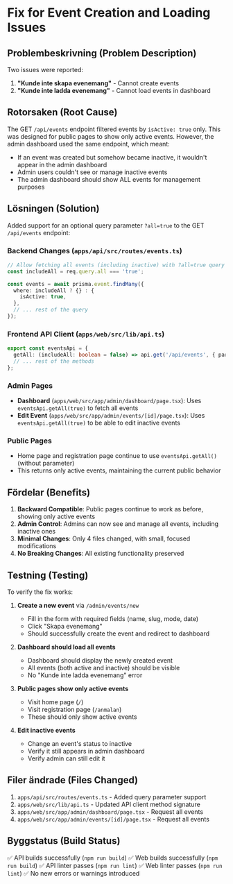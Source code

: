 # Fix for Event Creation and Loading Issues

## Problembeskrivning (Problem Description)

Two issues were reported:
1. **"Kunde inte skapa evenemang"** - Cannot create events
2. **"Kunde inte ladda evenemang"** - Cannot load events in dashboard

## Rotorsaken (Root Cause)

The GET `/api/events` endpoint filtered events by `isActive: true` only. This was designed for public pages to show only active events. However, the admin dashboard used the same endpoint, which meant:

- If an event was created but somehow became inactive, it wouldn't appear in the admin dashboard
- Admin users couldn't see or manage inactive events
- The admin dashboard should show ALL events for management purposes

## Lösningen (Solution)

Added support for an optional query parameter `?all=true` to the GET `/api/events` endpoint:

### Backend Changes (`apps/api/src/routes/events.ts`)
```typescript
// Allow fetching all events (including inactive) with ?all=true query parameter
const includeAll = req.query.all === 'true';

const events = await prisma.event.findMany({
  where: includeAll ? {} : {
    isActive: true,
  },
  // ... rest of the query
});
```

### Frontend API Client (`apps/web/src/lib/api.ts`)
```typescript
export const eventsApi = {
  getAll: (includeAll: boolean = false) => api.get('/api/events', { params: { all: includeAll } }),
  // ... rest of the methods
};
```

### Admin Pages
- **Dashboard** (`apps/web/src/app/admin/dashboard/page.tsx`): Uses `eventsApi.getAll(true)` to fetch all events
- **Edit Event** (`apps/web/src/app/admin/events/[id]/page.tsx`): Uses `eventsApi.getAll(true)` to be able to edit inactive events

### Public Pages
- Home page and registration page continue to use `eventsApi.getAll()` (without parameter)
- This returns only active events, maintaining the current public behavior

## Fördelar (Benefits)

1. **Backward Compatible**: Public pages continue to work as before, showing only active events
2. **Admin Control**: Admins can now see and manage all events, including inactive ones
3. **Minimal Changes**: Only 4 files changed, with small, focused modifications
4. **No Breaking Changes**: All existing functionality preserved

## Testning (Testing)

To verify the fix works:

1. **Create a new event** via `/admin/events/new`
   - Fill in the form with required fields (name, slug, mode, date)
   - Click "Skapa evenemang"
   - Should successfully create the event and redirect to dashboard

2. **Dashboard should load all events**
   - Dashboard should display the newly created event
   - All events (both active and inactive) should be visible
   - No "Kunde inte ladda evenemang" error

3. **Public pages show only active events**
   - Visit home page (`/`)
   - Visit registration page (`/anmalan`)
   - These should only show active events

4. **Edit inactive events**
   - Change an event's status to inactive
   - Verify it still appears in admin dashboard
   - Verify admin can still edit it

## Filer ändrade (Files Changed)

1. `apps/api/src/routes/events.ts` - Added query parameter support
2. `apps/web/src/lib/api.ts` - Updated API client method signature
3. `apps/web/src/app/admin/dashboard/page.tsx` - Request all events
4. `apps/web/src/app/admin/events/[id]/page.tsx` - Request all events

## Byggstatus (Build Status)

✅ API builds successfully (`npm run build`)
✅ Web builds successfully (`npm run build`)
✅ API linter passes (`npm run lint`)
✅ Web linter passes (`npm run lint`)
✅ No new errors or warnings introduced
